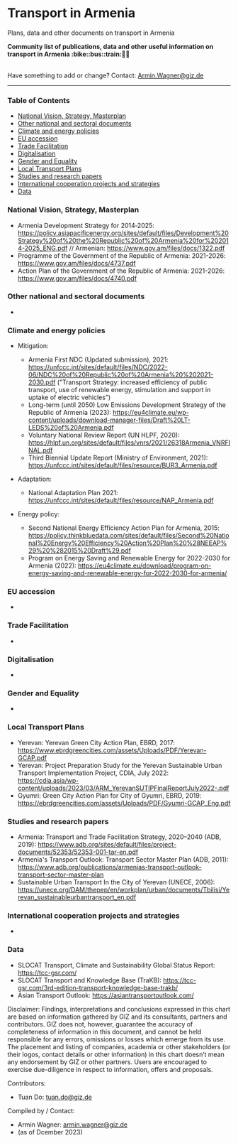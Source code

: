 # Transport in Armenia
Plans, data and other documents on transport in Armenia

<b> 
Community list of publications, data and other useful information on transport in Armenia :bike::bus::train:🌳🚊
</b><br><br>

Have something to add or change? Contact: Armin.Wagner@giz.de

------------------------------

### Table of Contents

- [National Vision, Strategy, Masterplan](#National-Vision-Strategy-Masterplan)
- [Other national and sectoral documents](#other-national-sectoral-documents) 
- [Climate and energy policies](#climate-energy-policies) 
- [EU accession](#eu-accession)
- [Trade Facilitation](#trade-facilitation)
- [Digitalisation](#digitalisation)
- [Gender and Equality](#gender)
- [Local Transport Plans](#local-transport-plans) 
- [Studies and research papers](#studies-research) 
- [International cooperation projects and strategies](#International-cooperation) 
- [Data](#data) 

  
### National Vision, Strategy, Masterplan <a name="national-vision-strategy-masterplan"></a> 

- Armenia Development Strategy for 2014‐2025: https://policy.asiapacificenergy.org/sites/default/files/Development%20Strategy%20of%20the%20Republic%20of%20Armenia%20for%202014-2025_ENG.pdf // Armenian: https://www.gov.am/files/docs/1322.pdf
- Programme of the Government of the Republic of Armenia: 2021-2026: https://www.gov.am/files/docs/4737.pdf
- Action Plan of the Government of the Republic of Armenia: 2021-2026: https://www.gov.am/files/docs/4740.pdf

### Other national and sectoral documents <a name="other-national-sectoral-documents"></a> 

-

### Climate and energy policies <a name="climate-energy-policies"></a> 

- Mitigation:
  - Armenia First NDC (Updated submission), 2021: https://unfccc.int/sites/default/files/NDC/2022-06/NDC%20of%20Republic%20of%20Armenia%20%202021-2030.pdf ("Transport Strategy: increased efficiency of public transport, use of renewable energy, stimulation and support in uptake of electric vehicles") 
  - Long-term (until 2050) Low Emissions Development Strategy of the Republic of Armenia (2023): https://eu4climate.eu/wp-content/uploads/download-manager-files/Draft%20LT-LEDS%20of%20Armenia.pdf
  - Voluntary National Review Report (UN HLPF, 2020): https://hlpf.un.org/sites/default/files/vnrs/2021/26318Armenia_VNRFINAL.pdf
  - Third Biennial Update Report (Ministry of Environment, 2021): https://unfccc.int/sites/default/files/resource/BUR3_Armenia.pdf
- Adaptation:
  - National Adaptation Plan 2021: https://unfccc.int/sites/default/files/resource/NAP_Armenia.pdf
    
- Energy policy:
  - Second National Energy Efficiency Action Plan for Armenia, 2015: https://policy.thinkbluedata.com/sites/default/files/Second%20National%20Energy%20Efficiency%20Action%20Plan%20%28NEEAP%29%20%282015%20Draft%29.pdf
  - Program on Energy Saving and Renewable Energy for 2022-2030 for Armenia (2022): https://eu4climate.eu/download/program-on-energy-saving-and-renewable-energy-for-2022-2030-for-armenia/
  
### EU accession <a name="eu-accession"></a> 

- 

### Trade Facilitation <a name="trade-facilitation"></a> 

-

### Digitalisation <a name="digitalisation"></a>

-

### Gender and Equality <a name="gender"></a>

-


### Local Transport Plans <a name="local-transport-plans"></a>  

- Yerevan: Yerevan Green City Action Plan, EBRD, 2017: https://www.ebrdgreencities.com/assets/Uploads/PDF/Yerevan-GCAP.pdf
- Yerevan: Project Preparation Study for the Yerevan Sustainable Urban Transport Implementation Project, CDIA, July 2022: https://cdia.asia/wp-content/uploads/2023/03/ARM_YerevanSUTIPFinalReportJuly2022-.pdf
- Gyumri: Green City Action Plan for City of Gyumri, EBRD, 2019: https://ebrdgreencities.com/assets/Uploads/PDF/Gyumri-GCAP_Eng.pdf


### Studies and research papers <a name="studies-research"></a> 

- Armenia: Transport and Trade Facilitation Strategy, 2020–2040 (ADB, 2019): https://www.adb.org/sites/default/files/project-documents/52353/52353-001-tar-en.pdf
- Armenia's Transport Outlook: Transport Sector Master Plan (ADB, 2011): https://www.adb.org/publications/armenias-transport-outlook-transport-sector-master-plan
- Sustainable Urban Transport In the City of Yerevan (UNECE, 2006): https://unece.org/DAM/thepep/en/workplan/urban/documents/Tbilisi/Yerevan_sustainableurbantransport_en.pdf

### International cooperation projects and strategies <a name="international-cooperation"></a> 

- 

### Data <a name="data"></a>

- SLOCAT Transport, Climate and Sustainability Global Status Report: https://tcc-gsr.com/ 
- SLOCAT Transport and Knowledge Base (TraKB):  https://tcc-gsr.com/3rd-edition-transport-knowledge-base-trakb/ 
- Asian Transport Outlook: https://asiantransportoutlook.com/ 



Disclaimer: Findings, interpretations and conclusions expressed in this chart are based on information gathered by GIZ and its consultants, partners and contributors. GIZ does not, however, guarantee the accuracy of completeness of information in this document, and cannot be held responsible for any errors, omissions or losses which emerge from its use. The placement and listing of companies, academia or other stakeholders (or their logos, contact details or other information) in this chart doesn’t mean any endorsement by GIZ or other partners. Users are encouraged to exercise due-diligence in respect to information, offers and proposals.


Contributors:
- Tuan Do: tuan.do@giz.de


Compiled by / Contact:
- Armin Wagner: armin.wagner@giz.de
- (as of Dcember 2023)
